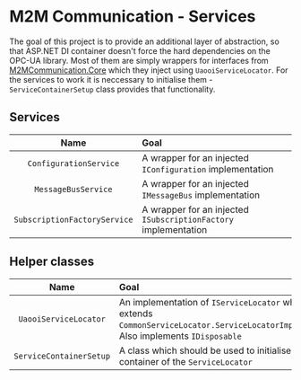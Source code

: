 # M2M Communication - Services

The goal of this project is to provide an additional layer of abstraction, so that ASP.NET DI container doesn't force the hard dependencies on the OPC-UA library. Most of them are simply wrappers for interfaces from [M2MCommunication.Core](../M2MCommunication.Core/README.md) which they inject using `UaooiServiceLocator`. For the services to work it is neccessary to initialise them - `ServiceContainerSetup` class provides that functionality.

## Services

| Name | Goal |
|:----:|:-----|
| `ConfigurationService` | A wrapper for an injected `IConfiguration` implementation |
| `MessageBusService` | A wrapper for an injected `IMessageBus` implementation |
| `SubscriptionFactoryService` | A wrapper for an injected `ISubscriptionFactory` implementation |

## Helper classes

| Name | Goal |
|:----:|:-----|
| `UaooiServiceLocator` | An implementation of `IServiceLocator` which extends `CommonServiceLocator.ServiceLocatorImplBase`. Also implements `IDisposable` |
| `ServiceContainerSetup` | A class which should be used to initialise a DI container of the `ServiceLocator` |
